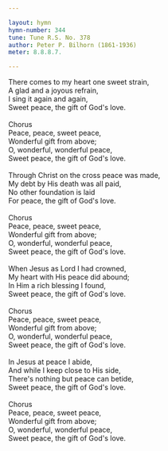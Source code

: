 ```yaml
---

layout: hymn
hymn-number: 344
tune: Tune R.S. No. 378
author: Peter P. Bilhorn (1861-1936)
meter: 8.8.8.7.

---
```

There comes to my heart one sweet strain,<br>A glad and a joyous refrain,<br>I sing it again and again,<br>Sweet peace, the gift of God's love.<br><br>Chorus<br>Peace, peace, sweet peace,<br>Wonderful gift from above;<br>O, wonderful, wonderful peace,<br>Sweet peace, the gift of God's love.<br><br>Through Christ on the cross peace was made,<br>My debt by His death was all paid,<br>No other foundation is laid<br>For peace, the gift of God's love.<br><br>Chorus<br>Peace, peace, sweet peace,<br>Wonderful gift from above;<br>O, wonderful, wonderful peace,<br>Sweet peace, the gift of God's love.<br><br>When Jesus as Lord I had crowned,<br>My heart with His peace did abound;<br>In Him a rich blessing I found,<br>Sweet peace, the gift of God's love.<br><br>Chorus<br>Peace, peace, sweet peace,<br>Wonderful gift from above;<br>O, wonderful, wonderful peace,<br>Sweet peace, the gift of God's love.<br><br>In Jesus at peace I abide,<br>And while I keep close to His side,<br>There's nothing but peace can betide,<br>Sweet peace, the gift of God's love.<br><br>Chorus<br>Peace, peace, sweet peace,<br>Wonderful gift from above;<br>O, wonderful, wonderful peace,<br>Sweet peace, the gift of God's love.<br><br><br>
